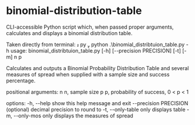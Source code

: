 # binomial-distribution-table
CLI-accessible Python script which, when passed proper arguments, calculates and displays a binomial distribution table.

Taken directly from terminal:
 py  python .\binomial_distribtuion_table.py -h
usage: binomial_distribtuion_table.py [-h] [--precision PRECISION] [-t] [-m] n p

Calculates and outputs a Binomial Probability Distribution Table and several measures of spread when supplied with a sample size and success percentage.

positional arguments:
  n                     n, sample size
  p                     p, probability of success, 0 < p < 1

options:
  -h, --help            show this help message and exit
  --precision PRECISION
                        (optional) decimal precision to round to
  -t, --only-table      only displays table
  -m, --only-mos        only displays the measures of spread
